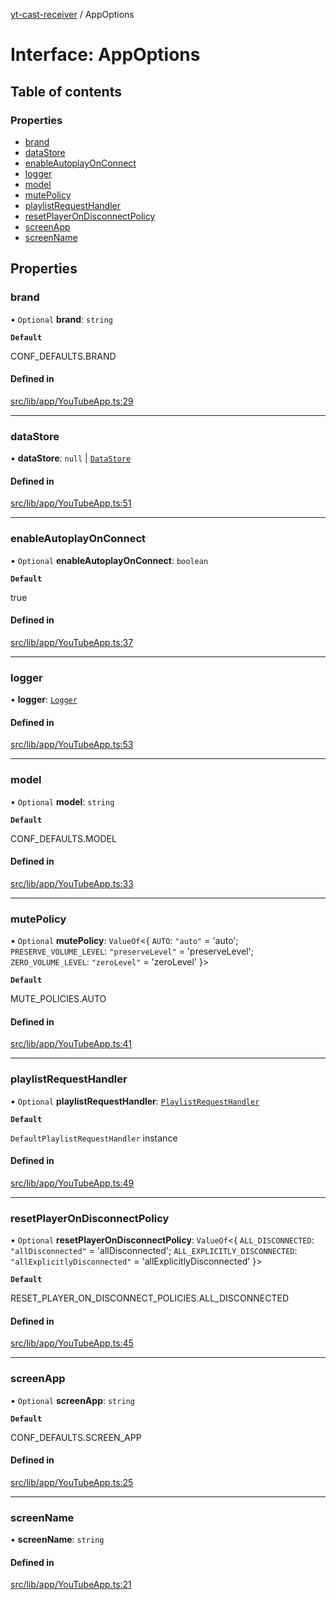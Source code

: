 [yt-cast-receiver](../README.md) / AppOptions

# Interface: AppOptions

## Table of contents

### Properties

- [brand](AppOptions.md#brand)
- [dataStore](AppOptions.md#datastore)
- [enableAutoplayOnConnect](AppOptions.md#enableautoplayonconnect)
- [logger](AppOptions.md#logger)
- [model](AppOptions.md#model)
- [mutePolicy](AppOptions.md#mutepolicy)
- [playlistRequestHandler](AppOptions.md#playlistrequesthandler)
- [resetPlayerOnDisconnectPolicy](AppOptions.md#resetplayerondisconnectpolicy)
- [screenApp](AppOptions.md#screenapp)
- [screenName](AppOptions.md#screenname)

## Properties

### brand

• `Optional` **brand**: `string`

**`Default`**

CONF_DEFAULTS.BRAND

#### Defined in

[src/lib/app/YouTubeApp.ts:29](https://github.com/patrickkfkan/yt-cast-receiver/blob/90cf03d/src/lib/app/YouTubeApp.ts#L29)

___

### dataStore

• **dataStore**: ``null`` \| [`DataStore`](../classes/DataStore.md)

#### Defined in

[src/lib/app/YouTubeApp.ts:51](https://github.com/patrickkfkan/yt-cast-receiver/blob/90cf03d/src/lib/app/YouTubeApp.ts#L51)

___

### enableAutoplayOnConnect

• `Optional` **enableAutoplayOnConnect**: `boolean`

**`Default`**

true

#### Defined in

[src/lib/app/YouTubeApp.ts:37](https://github.com/patrickkfkan/yt-cast-receiver/blob/90cf03d/src/lib/app/YouTubeApp.ts#L37)

___

### logger

• **logger**: [`Logger`](Logger.md)

#### Defined in

[src/lib/app/YouTubeApp.ts:53](https://github.com/patrickkfkan/yt-cast-receiver/blob/90cf03d/src/lib/app/YouTubeApp.ts#L53)

___

### model

• `Optional` **model**: `string`

**`Default`**

CONF_DEFAULTS.MODEL

#### Defined in

[src/lib/app/YouTubeApp.ts:33](https://github.com/patrickkfkan/yt-cast-receiver/blob/90cf03d/src/lib/app/YouTubeApp.ts#L33)

___

### mutePolicy

• `Optional` **mutePolicy**: `ValueOf`<{ `AUTO`: ``"auto"`` = 'auto'; `PRESERVE_VOLUME_LEVEL`: ``"preserveLevel"`` = 'preserveLevel'; `ZERO_VOLUME_LEVEL`: ``"zeroLevel"`` = 'zeroLevel' }\>

**`Default`**

MUTE_POLICIES.AUTO

#### Defined in

[src/lib/app/YouTubeApp.ts:41](https://github.com/patrickkfkan/yt-cast-receiver/blob/90cf03d/src/lib/app/YouTubeApp.ts#L41)

___

### playlistRequestHandler

• `Optional` **playlistRequestHandler**: [`PlaylistRequestHandler`](../classes/PlaylistRequestHandler.md)

**`Default`**

`DefaultPlaylistRequestHandler` instance

#### Defined in

[src/lib/app/YouTubeApp.ts:49](https://github.com/patrickkfkan/yt-cast-receiver/blob/90cf03d/src/lib/app/YouTubeApp.ts#L49)

___

### resetPlayerOnDisconnectPolicy

• `Optional` **resetPlayerOnDisconnectPolicy**: `ValueOf`<{ `ALL_DISCONNECTED`: ``"allDisconnected"`` = 'allDisconnected'; `ALL_EXPLICITLY_DISCONNECTED`: ``"allExplicitlyDisconnected"`` = 'allExplicitlyDisconnected' }\>

**`Default`**

RESET_PLAYER_ON_DISCONNECT_POLICIES.ALL_DISCONNECTED

#### Defined in

[src/lib/app/YouTubeApp.ts:45](https://github.com/patrickkfkan/yt-cast-receiver/blob/90cf03d/src/lib/app/YouTubeApp.ts#L45)

___

### screenApp

• `Optional` **screenApp**: `string`

**`Default`**

CONF_DEFAULTS.SCREEN_APP

#### Defined in

[src/lib/app/YouTubeApp.ts:25](https://github.com/patrickkfkan/yt-cast-receiver/blob/90cf03d/src/lib/app/YouTubeApp.ts#L25)

___

### screenName

• **screenName**: `string`

#### Defined in

[src/lib/app/YouTubeApp.ts:21](https://github.com/patrickkfkan/yt-cast-receiver/blob/90cf03d/src/lib/app/YouTubeApp.ts#L21)

